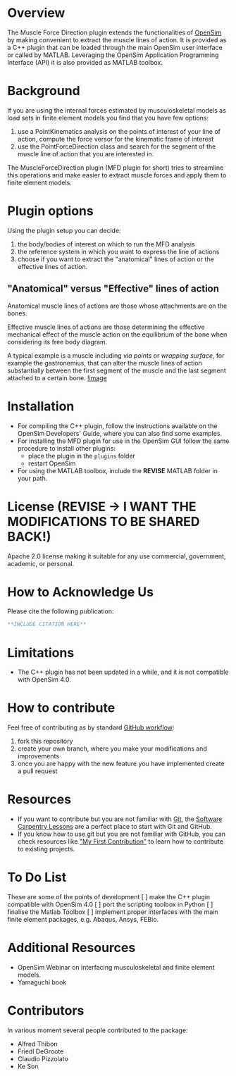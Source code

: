 # Overview

The Muscle Force Direction plugin extends the functionalities of [OpenSim]() by making convenient to extract the muscle lines of action.
It is provided as a C++ plugin that can be loaded through the main OpenSim user interface or called by MATLAB.
Leveraging the OpenSim Application Programming Interface (API) it is also provided as MATLAB toolbox.

# Background

If you are using the internal forces estimated by musculoskeletal models as load sets in finite element models you find that you have few options:
1. use a PointKinematics analysis on the points of interest of your line of action, compute the force versor for the kinematic frame of interest
2. use the PointForceDirection class and search for the segment of the muscle line of action that you are interested in.

The MuscleForceDirection plugin (MFD plugin for short) tries to streamline this operations and make easier to extract muscle forces and apply them to finite element models.

# Plugin options
Using the plugin setup you can decide:
1. the body/bodies of interest on which to run the MFD analysis
2. the reference system in which you want to express the line of actions
3. choose if you want to extract the "anatomical" lines of action or the effective lines of action.

## "Anatomical" versus "Effective" lines of action
Anatomical muscle lines of actions are those whose attachments are on the bones.

Effective muscle lines of actions are those determining the effective mechanical effect of the muscle action on the equilibrium of the bone when considering its free body diagram.

A typical example is a muscle including _via points_ or _wrapping surface_, for example the gastronemius, that can alter the muscle lines of action substantially between the first segment of the muscle and the last segment attached to a certain bone.
[!image](PATH_TO_IMAGE)

# Installation
* For compiling the C++ plugin, follow the instructions available on the OpenSim Developers' Guide, where you can also find some examples.
* For installing the MFD plugin for use in the OpenSim GUI follow the same procedure to install other plugins:
	* place the plugin in the `plugins` folder
	* restart OpenSim
* For using the MATLAB toolbox, include the **REVISE** MATLAB folder in your path.


# License (REVISE -> I WANT THE MODIFICATIONS TO BE SHARED BACK!)
Apache 2.0 license making it suitable for any use commercial, government, academic, or personal.  

# How to Acknowledge Us
Please cite the following publication:

```bibtex
**INCLUDE CITATION HERE**
```

# Limitations
* The C++ plugin has not been updated in a while, and it is not compatible with OpenSim 4.0.

# How to contribute
Feel free of contributing as by standard [GitHub workflow](LINK_TO_GITHUB_WORKFLOW):
1. fork this repository
2. create your own branch, where you make your modifications and improvements
3. once you are happy with the new feature you have implemented create a pull request

# Resources
* If you want to contribute but you are not familiar with [Git](), the [Software Carpentry Lessons](CARPENTRY_LINK) are a perfect place to start with Git and GitHub.
* If you know how to use git but you are not familiar with GitHub, you can check resources like ["My First Contribution"](LINK_TO_FIRST_CONTRIB) to learn how to contribute to existing projects.

# To Do List
These are some of the points of development
[ ] make the C++ plugin compatible with OpenSim 4.0
[ ] port the scripting toolbox in Python
[ ] finalise the Matlab Toolbox
[ ] implement proper interfaces with the main finite element packages, e.g. Abaqus, Ansys, FEBio.

# Additional Resources
* OpenSim Webinar on interfacing musculoskeletal and finite element models.
* Yamaguchi book 

# Contributors
In various moment several people contributed to the package:
* Alfred Thibon
* Friedl DeGroote
* Claudio Pizzolato
* Ke Son

